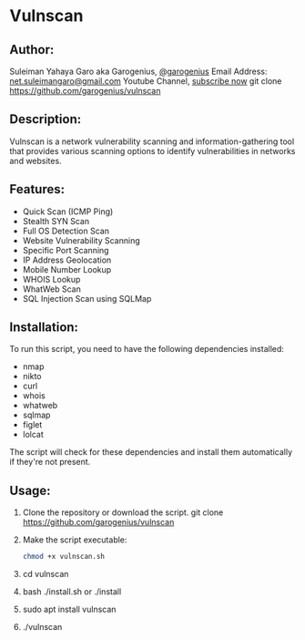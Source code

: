 # Vulnscan

## Author: 
Suleiman Yahaya Garo aka Garogenius, [@garogenius](https://github.com/garogenius)
Email Address: net.suleimangaro@gmail.com
Youtube Channel, [subscribe now](https://youtu.be/SsiBb_HWymE?si=2VWwwSmQ1-htjNMa)
git clone https://github.com/garogenius/vulnscan
## Description:
Vulnscan is a network vulnerability scanning and information-gathering tool that provides various scanning options to identify vulnerabilities in networks and websites.

## Features:
- Quick Scan (ICMP Ping)
- Stealth SYN Scan
- Full OS Detection Scan
- Website Vulnerability Scanning
- Specific Port Scanning
- IP Address Geolocation
- Mobile Number Lookup
- WHOIS Lookup
- WhatWeb Scan
- SQL Injection Scan using SQLMap

## Installation:
To run this script, you need to have the following dependencies installed:
- nmap
- nikto
- curl
- whois
- whatweb
- sqlmap
- figlet
- lolcat

The script will check for these dependencies and install them automatically if they're not present.

## Usage:
1. Clone the repository or download the script.
 git clone https://github.com/garogenius/vulnscan
   
2. Make the script executable:
   ```bash
   chmod +x vulnscan.sh

3. cd vulnscan
   
5. bash ./install.sh or ./install
   
7. sudo apt install vulnscan
   
9. ./vulnscan   
